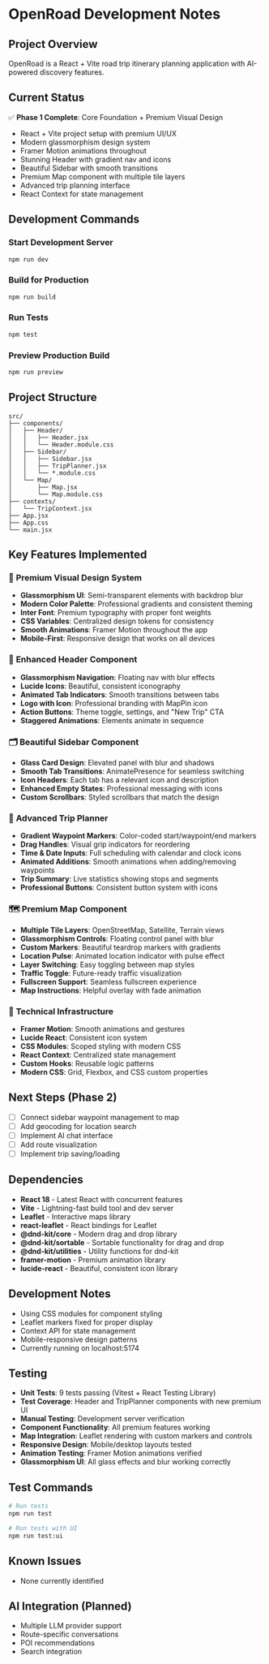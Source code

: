 # OpenRoad Development Notes

## Project Overview
OpenRoad is a React + Vite road trip itinerary planning application with AI-powered discovery features.

## Current Status
✅ **Phase 1 Complete**: Core Foundation + Premium Visual Design
- React + Vite project setup with premium UI/UX
- Modern glassmorphism design system
- Framer Motion animations throughout
- Stunning Header with gradient nav and icons
- Beautiful Sidebar with smooth transitions
- Premium Map component with multiple tile layers
- Advanced trip planning interface
- React Context for state management

## Development Commands

### Start Development Server
```bash
npm run dev
```

### Build for Production
```bash
npm run build
```

### Run Tests
```bash
npm test
```

### Preview Production Build
```bash
npm run preview
```

## Project Structure
```
src/
├── components/
│   ├── Header/
│   │   ├── Header.jsx
│   │   └── Header.module.css
│   ├── Sidebar/
│   │   ├── Sidebar.jsx
│   │   ├── TripPlanner.jsx
│   │   └── *.module.css
│   └── Map/
│       ├── Map.jsx
│       └── Map.module.css
├── contexts/
│   └── TripContext.jsx
├── App.jsx
├── App.css
└── main.jsx
```

## Key Features Implemented

### 🎨 **Premium Visual Design System**
- **Glassmorphism UI**: Semi-transparent elements with backdrop blur
- **Modern Color Palette**: Professional gradients and consistent theming
- **Inter Font**: Premium typography with proper font weights
- **CSS Variables**: Centralized design tokens for consistency
- **Smooth Animations**: Framer Motion throughout the app
- **Mobile-First**: Responsive design that works on all devices

### 🧭 **Enhanced Header Component**
- **Glassmorphism Navigation**: Floating nav with blur effects
- **Lucide Icons**: Beautiful, consistent iconography
- **Animated Tab Indicators**: Smooth transitions between tabs
- **Logo with Icon**: Professional branding with MapPin icon
- **Action Buttons**: Theme toggle, settings, and "New Trip" CTA
- **Staggered Animations**: Elements animate in sequence

### 🗂️ **Beautiful Sidebar Component**
- **Glass Card Design**: Elevated panel with blur and shadows
- **Smooth Tab Transitions**: AnimatePresence for seamless switching
- **Icon Headers**: Each tab has a relevant icon and description
- **Enhanced Empty States**: Professional messaging with icons
- **Custom Scrollbars**: Styled scrollbars that match the design

### 🚗 **Advanced Trip Planner**
- **Gradient Waypoint Markers**: Color-coded start/waypoint/end markers
- **Drag Handles**: Visual grip indicators for reordering
- **Time & Date Inputs**: Full scheduling with calendar and clock icons
- **Animated Additions**: Smooth animations when adding/removing waypoints
- **Trip Summary**: Live statistics showing stops and segments
- **Professional Buttons**: Consistent button system with icons

### 🗺️ **Premium Map Component**
- **Multiple Tile Layers**: OpenStreetMap, Satellite, Terrain views
- **Glassmorphism Controls**: Floating control panel with blur
- **Custom Markers**: Beautiful teardrop markers with gradients
- **Location Pulse**: Animated location indicator with pulse effect
- **Layer Switching**: Easy toggling between map styles
- **Traffic Toggle**: Future-ready traffic visualization
- **Fullscreen Support**: Seamless fullscreen experience
- **Map Instructions**: Helpful overlay with fade animation

### 🔧 **Technical Infrastructure**
- **Framer Motion**: Smooth animations and gestures
- **Lucide React**: Consistent icon system
- **CSS Modules**: Scoped styling with modern CSS
- **React Context**: Centralized state management
- **Custom Hooks**: Reusable logic patterns
- **Modern CSS**: Grid, Flexbox, and CSS custom properties

## Next Steps (Phase 2)
- [ ] Connect sidebar waypoint management to map
- [ ] Add geocoding for location search
- [ ] Implement AI chat interface
- [ ] Add route visualization
- [ ] Implement trip saving/loading

## Dependencies
- **React 18** - Latest React with concurrent features
- **Vite** - Lightning-fast build tool and dev server
- **Leaflet** - Interactive maps library
- **react-leaflet** - React bindings for Leaflet
- **@dnd-kit/core** - Modern drag and drop library
- **@dnd-kit/sortable** - Sortable functionality for drag and drop
- **@dnd-kit/utilities** - Utility functions for dnd-kit
- **framer-motion** - Premium animation library
- **lucide-react** - Beautiful, consistent icon library

## Development Notes
- Using CSS modules for component styling
- Leaflet markers fixed for proper display
- Context API for state management
- Mobile-responsive design patterns
- Currently running on localhost:5174

## Testing
- **Unit Tests**: 9 tests passing (Vitest + React Testing Library)
- **Test Coverage**: Header and TripPlanner components with new premium UI
- **Manual Testing**: Development server verification
- **Component Functionality**: All premium features working
- **Map Integration**: Leaflet rendering with custom markers and controls
- **Responsive Design**: Mobile/desktop layouts tested
- **Animation Testing**: Framer Motion animations verified
- **Glassmorphism UI**: All glass effects and blur working correctly

## Test Commands
```bash
# Run tests
npm run test

# Run tests with UI
npm run test:ui
```

## Known Issues
- None currently identified

## AI Integration (Planned)
- Multiple LLM provider support
- Route-specific conversations
- POI recommendations
- Search integration